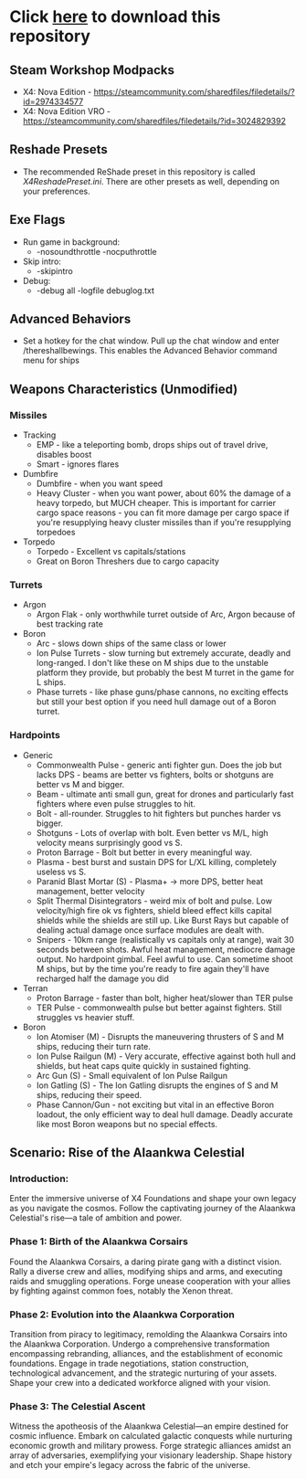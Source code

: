 # Click [here](https://github.com/temetvince/x4/archive/refs/heads/main.zip "The equivalent of clicking the Code button then Download ZIP") to download this repository

## Steam Workshop Modpacks
* X4: Nova Edition - https://steamcommunity.com/sharedfiles/filedetails/?id=2974334577
* X4: Nova Edition VRO - https://steamcommunity.com/sharedfiles/filedetails/?id=3024829392

## Reshade Presets
* The recommended ReShade preset in this repository is called *X4ReshadePreset.ini*. There are other presets as well, depending on your preferences.

## Exe Flags
* Run game in background:
    * -nosoundthrottle -nocputhrottle
* Skip intro:
    * -skipintro
* Debug:
    * -debug all -logfile debuglog.txt

## Advanced Behaviors
* Set a hotkey for the chat window. Pull up the chat window and enter /thereshallbewings. This enables the Advanced Behavior command menu for ships

## Weapons Characteristics (Unmodified)
### Missiles
* Tracking
    * EMP - like a teleporting bomb, drops ships out of travel drive, disables boost
    * Smart - ignores flares
* Dumbfire
    * Dumbfire - when you want speed
    * Heavy Cluster - when you want power, about 60% the damage of a heavy torpedo, but MUCH cheaper. This is important for carrier cargo space reasons - you can fit more damage per cargo space if you're resupplying heavy cluster missiles than if you're resupplying torpedoes
* Torpedo
    * Torpedo - Excellent vs capitals/stations
    * Great on Boron Threshers due to cargo capacity

### Turrets
* Argon
    * Argon Flak - only worthwhile turret outside of Arc, Argon because of best tracking rate
* Boron
    * Arc - slows down ships of the same class or lower
    * Ion Pulse Turrets - slow turning but extremely accurate, deadly and long-ranged. I don't like these on M ships due to the unstable platform they provide, but probably the best M turret in the game for L ships.
    * Phase turrets - like phase guns/phase cannons, no exciting effects but still your best option if you need hull damage out of a Boron turret.

### Hardpoints
* Generic
    * Commonwealth Pulse - generic anti fighter gun. Does the job but lacks DPS - beams are better vs fighters, bolts or shotguns are better vs M and bigger.
    * Beam - ultimate anti small gun, great for drones and particularly fast fighters where even pulse struggles to hit.
    * Bolt - all-rounder. Struggles to hit fighters but punches harder vs bigger.
    * Shotguns - Lots of overlap with bolt. Even better vs M/L, high velocity means surprisingly good vs S.
    * Proton Barrage - Bolt but better in every meaningful way.
    * Plasma - best burst and sustain DPS for L/XL killing, completely useless vs S.
    * Paranid Blast Mortar (S) - Plasma+ -> more DPS, better heat management, better velocity
    * Split Thermal Disintegrators - weird mix of bolt and pulse. Low velocity/high fire ok vs fighters, shield bleed effect kills capital shields while the shields are still up. Like Burst Rays but capable of dealing actual damage once surface modules are dealt with.
    * Snipers - 10km range (realistically vs capitals only at range), wait 30 seconds between shots. Awful heat management, mediocre damage output. No hardpoint gimbal. Feel awful to use. Can sometime shoot M ships, but by the time you're ready to fire again they'll have recharged half the damage you did
* Terran
    * Proton Barrage - faster than bolt, higher heat/slower than TER pulse 
    * TER Pulse - commonwealth pulse but better against fighters. Still struggles vs heavier stuff.
* Boron
    * Ion Atomiser (M) - Disrupts the maneuvering thrusters of S and M ships, reducing their turn rate.
    * Ion Pulse Railgun (M) - Very accurate, effective against both hull and shields, but heat caps quite quickly in sustained fighting.
    * Arc Gun (S) - Small equivalent of Ion Pulse Railgun
    * Ion Gatling (S) - The Ion Gatling disrupts the engines of S and M ships, reducing their speed.
    * Phase Cannon/Gun - not exciting but vital in an effective Boron loadout, the only efficient way to deal hull damage. Deadly accurate like most Boron weapons but no special effects.

## Scenario: Rise of the Alaankwa Celestial
### Introduction:
Enter the immersive universe of X4 Foundations and shape your own legacy as you navigate the cosmos. Follow the captivating journey of the Alaankwa Celestial's rise—a tale of ambition and power.

### Phase 1: Birth of the Alaankwa Corsairs
Found the Alaankwa Corsairs, a daring pirate gang with a distinct vision. Rally a diverse crew and allies, modifying ships and arms, and executing raids and smuggling operations. Forge unease cooperation with your allies by fighting against common foes, notably the Xenon threat.

### Phase 2: Evolution into the Alaankwa Corporation
Transition from piracy to legitimacy, remolding the Alaankwa Corsairs into the Alaankwa Corporation. Undergo a comprehensive transformation encompassing rebranding, alliances, and the establishment of economic foundations. Engage in trade negotiations, station construction, technological advancement, and the strategic nurturing of your assets. Shape your crew into a dedicated workforce aligned with your vision.

### Phase 3: The Celestial Ascent
Witness the apotheosis of the Alaankwa Celestial—an empire destined for cosmic influence. Embark on calculated galactic conquests while nurturing economic growth and military prowess. Forge strategic alliances amidst an array of adversaries, exemplifying your visionary leadership. Shape history and etch your empire's legacy across the fabric of the universe.
